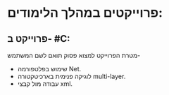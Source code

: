 # פרוייקטים במהלך הלימודים:
פרוייקט ב- #C:
-
מטרת הפרוייקט למצוא פסוק תואם לשם המשתמש-
- שימוש בפלטפורמה Net.
- לוגיקה פנימית בארכיטקטורה multi-layer.
- עבודה מול קבצי xml.



